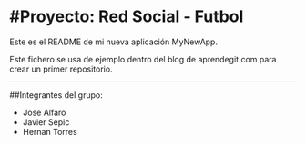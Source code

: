 #Proyecto: Red Social - Futbol
==========

Este es el README de mi nueva aplicación MyNewApp.

Este fichero se usa de ejemplo dentro del blog de aprendegit.com para crear un primer repositorio.

--------------------

##Integrantes del grupo:
+ Jose Alfaro
+ Javier Sepic
+ Hernan Torres